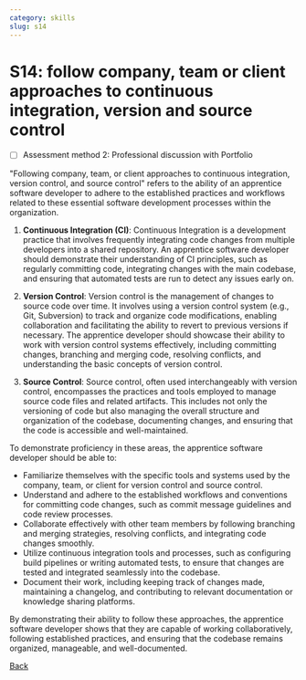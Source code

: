 ```yaml
---
category: skills
slug: s14
---
```


# S14: follow company, team or client approaches to continuous integration, version and source control

- [ ] Assessment method 2: Professional discussion with Portfolio

"Following company, team, or client approaches to continuous integration, version control, and source control" refers to the ability of an apprentice software developer to adhere to the established practices and workflows related to these essential software development processes within the organization.

1. **Continuous Integration (CI)**:
   Continuous Integration is a development practice that involves frequently integrating code changes from multiple developers into a shared repository. An apprentice software developer should demonstrate their understanding of CI principles, such as regularly committing code, integrating changes with the main codebase, and ensuring that automated tests are run to detect any issues early on.

2. **Version Control**:
   Version control is the management of changes to source code over time. It involves using a version control system (e.g., Git, Subversion) to track and organize code modifications, enabling collaboration and facilitating the ability to revert to previous versions if necessary. The apprentice developer should showcase their ability to work with version control systems effectively, including committing changes, branching and merging code, resolving conflicts, and understanding the basic concepts of version control.

3. **Source Control**:
   Source control, often used interchangeably with version control, encompasses the practices and tools employed to manage source code files and related artifacts. This includes not only the versioning of code but also managing the overall structure and organization of the codebase, documenting changes, and ensuring that the code is accessible and well-maintained.

To demonstrate proficiency in these areas, the apprentice software developer should be able to:

- Familiarize themselves with the specific tools and systems used by the company, team, or client for version control and source control.
- Understand and adhere to the established workflows and conventions for committing code changes, such as commit message guidelines and code review processes.
- Collaborate effectively with other team members by following branching and merging strategies, resolving conflicts, and integrating code changes smoothly.
- Utilize continuous integration tools and processes, such as configuring build pipelines or writing automated tests, to ensure that changes are tested and integrated seamlessly into the codebase.
- Document their work, including keeping track of changes made, maintaining a changelog, and contributing to relevant documentation or knowledge sharing platforms.

By demonstrating their ability to follow these approaches, the apprentice software developer shows that they are capable of working collaboratively, following established practices, and ensuring that the codebase remains organized, manageable, and well-documented.

[Back](../README.md)
